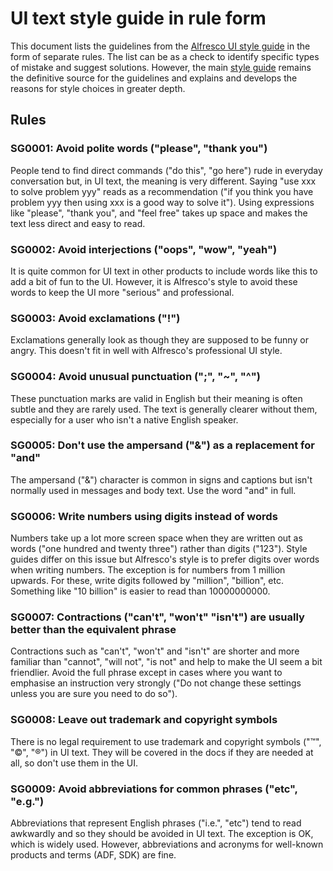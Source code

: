 # UI text style guide in rule form

This document lists the guidelines from the
[Alfresco UI style guide](https://docs.alfresco.com/sites/docs.alfresco.com/files/public/docs_team/u2/Alfresco-Writing-Guide.pdf)
in the form of separate rules. The list can be as a check to identify
specific types of mistake and suggest solutions. However, the main
[style guide](https://docs.alfresco.com/sites/docs.alfresco.com/files/public/docs_team/u2/Alfresco-Writing-Guide.pdf)
remains the definitive source for the guidelines and explains and develops the reasons for
style choices in greater depth.

## Rules

### SG0001: Avoid polite words ("please", "thank you")

People tend to find direct commands ("do this", "go here") rude in everyday conversation but, in UI text, the meaning is very different.
Saying "use xxx to solve problem yyy" reads as a recommendation
("if you think you have problem yyy then using xxx is a good way to solve it").
Using expressions like "please", "thank you", and "feel free" takes up space and makes the text less direct and easy to read.

### SG0002: Avoid interjections ("oops", "wow", "yeah")

It is quite common for UI text in other products to include words like this to add a bit of fun to the UI.
However, it is Alfresco's style to avoid these words to keep the UI more "serious" and professional.

### SG0003: Avoid exclamations ("!")

Exclamations generally look as though they are supposed to be funny or angry. This doesn't
fit in well with Alfresco's professional UI style.

### SG0004: Avoid unusual punctuation (";", "~", "^")

These punctuation marks are valid in English but their meaning is often subtle and they
are rarely used. The text is generally clearer without them, especially for a user who isn't
a native English speaker.

### SG0005: Don't use the ampersand ("&") as a replacement for "and"

The ampersand ("&") character is common in signs and captions but isn't normally used in
messages and body text. Use the word "and" in full.

### SG0006: Write numbers using digits instead of words

Numbers take up a lot more screen space when they are written out as words ("one hundred
and twenty three") rather than digits ("123"). Style guides differ on this issue but Alfresco's
style is to prefer digits over words when writing numbers. The exception is for numbers from
1 million upwards. For these, write digits followed by "million", "billion", etc. Something like
"10 billion" is easier to read than 10000000000.

### SG0007: Contractions ("can't", "won't" "isn't") are usually better than the equivalent phrase

Contractions such as "can't", "won't" and "isn't" are shorter and more familiar than "cannot",
"will not", "is not" and help to make the UI seem a bit friendlier. Avoid the full phrase except
in cases where you want to emphasise an instruction very strongly ("Do not change these settings
unless you are sure you need to do so").

### SG0008: Leave out trademark and copyright symbols

There is no legal requirement to use trademark and copyright symbols ("™", "©", "®") in UI
text. They will be covered in the docs if they are needed at all, so don't use them in the UI.

### SG0009: Avoid abbreviations for common phrases ("etc", "e.g.")

Abbreviations that represent English phrases ("i.e.", "etc") tend to read awkwardly and
so they should be avoided in UI text. The exception is OK, which is widely used.
However, abbreviations and acronyms for well-known products and terms (ADF, SDK)
are fine.